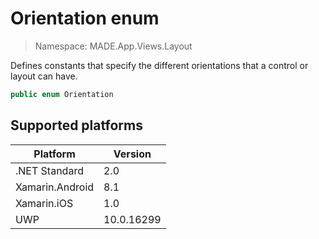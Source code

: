 # Orientation enum

> Namespace: MADE.App.Views.Layout

Defines constants that specify the different orientations that a control or layout can have.

```csharp
public enum Orientation
```

## Supported platforms

| Platform | Version |
| --- | --- |
| .NET Standard | 2.0 |
| Xamarin.Android | 8.1 |
| Xamarin.iOS  | 1.0 |
| UWP | 10.0.16299 | 